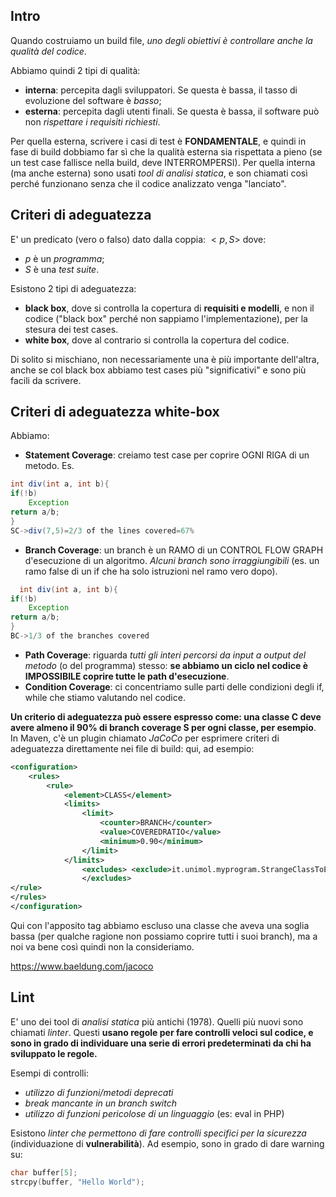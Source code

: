 ## Intro

Quando costruiamo un build file, *uno degli obiettivi è controllare anche la qualità del codice*.

Abbiamo quindi 2 tipi di qualità:
- **interna**: percepita dagli sviluppatori. Se questa è bassa, il tasso di evoluzione del software è *basso*;
- **esterna**: percepita dagli utenti finali. Se questa è bassa, il software può non *rispettare i requisiti richiesti*.

Per quella esterna, scrivere i casi di test è **FONDAMENTALE**, e quindi in fase di build dobbiamo far sì che la qualità esterna sia rispettata a pieno (se un test case fallisce nella build, deve INTERROMPERSI).
Per quella interna (ma anche esterna) sono usati *tool di analisi statica*, e son chiamati così perché funzionano senza che il codice analizzato venga "lanciato".

## Criteri di adeguatezza

E' un predicato (vero o falso) dato dalla coppia:
$<p,S>$ dove:
- $p$ è un *programma*;
- $S$ è una *test suite*.

Esistono 2 tipi di adeguatezza:
- **black box**, dove si controlla la copertura di **requisiti e modelli**, e non il codice ("black box" perché non sappiamo l'implementazione), per la stesura dei test cases.
- **white box**, dove al contrario si controlla la copertura del codice.

Di solito si mischiano, non necessariamente una è più importante dell'altra, anche se col black box abbiamo test cases più "significativi" e sono più facili da scrivere.
## Criteri di adeguatezza white-box

Abbiamo:
- **Statement Coverage**: creiamo test case per coprire OGNI RIGA di un metodo.
Es.
```Java
int div(int a, int b){
if(!b)
	Exception
return a/b;
}
SC->div(7,5)=2/3 of the lines covered=67%
```

- **Branch Coverage**: un branch è un RAMO di un CONTROL FLOW GRAPH d'esecuzione di un algoritmo. *Alcuni branch sono irraggiungibili* (es. un ramo false di un if che ha solo istruzioni nel ramo vero dopo).
```Java
  int div(int a, int b){
if(!b)
	Exception
return a/b;
}
BC->1/3 of the branches covered
```
- **Path Coverage**: riguarda *tutti gli interi percorsi da input a output del metodo* (o del programma) stesso: **se abbiamo un ciclo nel codice è IMPOSSIBILE coprire tutte le path d'esecuzione**.
- **Condition Coverage**: ci concentriamo sulle parti delle condizioni degli if, while che stiamo valutando nel codice.

**Un criterio di adeguatezza può essere espresso come: una classe C deve avere almeno il 90% di branch coverage S per ogni classe, per esempio**.
In Maven, c'è un plugin chiamato *JaCoCo* per esprimere criteri di adeguatezza direttamente nei file di build: qui, ad esempio:

```XML
<configuration>
	<rules>
		<rule>
			<element>CLASS</element>
			<limits>
				<limit>
					<counter>BRANCH</counter>
					<value>COVEREDRATIO</value>
					<minimum>0.90</minimum>
				</limit>
			</limits>
				<excludes> <exclude>it.unimol.myprogram.StrangeClassToExclude</exclude>
				</excludes>
</rule>
</rules>
</configuration>
```

Qui con l'apposito tag abbiamo escluso una classe che aveva una soglia bassa (per qualche ragione non possiamo coprire tutti i suoi branch), ma a noi va bene così quindi non la consideriamo.

https://www.baeldung.com/jacoco


## Lint

E' uno dei tool di *analisi statica* più antichi (1978).
Quelli più nuovi sono chiamati *linter*.
Questi **usano regole per fare controlli veloci sul codice, e sono in grado di individuare una serie di errori predeterminati da chi ha sviluppato le regole.**

Esempi di controlli:
- *utilizzo di funzioni/metodi deprecati*
- *break mancante in un branch switch*
- *utilizzo di funzioni pericolose di un linguaggio* (es: eval in PHP)

Esistono *linter che permettono di fare controlli specifici per la sicurezza* (individuazione di **vulnerabilità**). 
Ad esempio, sono in grado di dare warning su:
```C
char buffer[5];
strcpy(buffer, "Hello World");
```
